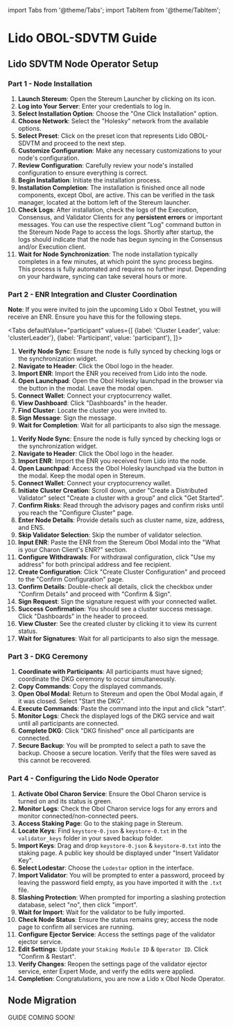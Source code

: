 import Tabs from '@theme/Tabs';
import TabItem from '@theme/TabItem';

# Lido OBOL-SDVTM Guide


## Lido SDVTM Node Operator Setup

### Part 1 - Node Installation

1. **Launch Stereum**: Open the Stereum Launcher by clicking on its icon.
2. **Log into Your Server**: Enter your credentials to log in.
3. **Select Installation Option**: Choose the "One Click Installation" option.
4. **Choose Network**: Select the "Holesky" network from the available options.
5. **Select Preset**: Click on the preset icon that represents Lido OBOL-SDVTM and proceed to the next step.
6. **Customize Configuration**: Make any necessary customizations to your node's configuration.
7. **Review Configuration**: Carefully review your node's installed configuration to ensure everything is correct.
8. **Begin Installation**: Initiate the installation process.
9. **Installation Completion**: The installation is finished once all node components, except Obol, are active. This can be verified in the task manager, located at the bottom left of the Stereum launcher.
10. **Check Logs**: After installation, check the logs of the Execution, Consensus, and Validator Clients for any **persistent errors** or important messages. You can use the respective client "Log" command button in the Stereum Node Page to access the logs. Shortly after startup, the logs should indicate that the node has begun syncing in the Consensus and/or Execution client.
11. **Wait for Node Synchronization**: The node installation typically completes in a few minutes, at which point the sync process begins. This process is fully automated and requires no further input. Depending on your hardware, syncing can take several hours or more.

### Part 2 - ENR Integration and Cluster Coordination

**Note**: If you were invited to join the upcoming Lido x Obol Testnet, you will receive an ENR. Ensure you have this for the following steps.

<Tabs
  defaultValue="participant"
  values={[
    {label: 'Cluster Leader', value: 'clusterLeader'},
    {label: 'Participant', value: 'participant'},
  ]}>

<TabItem value="participant">

1. **Verify Node Sync**: Ensure the node is fully synced by checking logs or the synchronization widget.
2. **Navigate to Header**: Click the Obol logo in the header.
3. **Import ENR**: Import the ENR you received from Lido into the node.
4. **Open Launchpad**: Open the Obol Holesky launchpad in the browser via the button in the modal. Leave the modal open.
5. **Connect Wallet**: Connect your cryptocurrency wallet.
6. **View Dashboard**: Click "Dashboards" in the header.
7. **Find Cluster**: Locate the cluster you were invited to.
8. **Sign Message**: Sign the message.
9. **Wait for Completion**: Wait for all participants to also sign the message.

</TabItem>

<TabItem value="clusterLeader">

1. **Verify Node Sync**: Ensure the node is fully synced by checking logs or the synchronization widget.
2. **Navigate to Header**: Click the Obol logo in the header.
3. **Import ENR**: Import the ENR you received from Lido into the node.    
4. **Open Launchpad**: Access the Obol Holesky launchpad via the button in the modal. Keep the modal open in Stereum.
5. **Connect Wallet**: Connect your cryptocurrency wallet.
6. **Initiate Cluster Creation**: Scroll down, under "Create a Distributed Validator" select "Create a cluster with a group" and click "Get Started".
7. **Confirm Risks**: Read through the advisory pages and confirm risks until you reach the "Configure Cluster" page.    
8. **Enter Node Details**: Provide details such as cluster name, size, address, and ENS.
9. **Skip Validator Selection**: Skip the number of validator selection.
10. **Input ENR**: Paste the ENR from the Stereum Obol Modal into the "What is your Charon Client's ENR?" section.
11. **Configure Withdrawals**: For withdrawal configuration, click "Use my address" for both principal address and fee recipient.
12. **Create Configuration**: Click "Create Cluster Configuration" and proceed to the "Confirm Configuration" page.
13. **Confirm Details**: Double-check all details, click the checkbox under "Confirm Details" and proceed with "Confirm & Sign".
14. **Sign Request**: Sign the signature request with your connected wallet.
15. **Success Confirmation**: You should see a cluster success message. Click "Dashboards" in the header to proceed.
16. **View Cluster**: See the created cluster by clicking it to view its current status.
17. **Wait for Signatures**: Wait for all participants to also sign the message.

</TabItem>

</Tabs>


### Part 3 - DKG Ceremony

1. **Coordinate with Participants**: All participants must have signed; coordinate the DKG ceremony to occur simultaneously.
2. **Copy Commands**: Copy the displayed commands.
3. **Open Obol Modal**: Return to Stereum and open the Obol Modal again, if it was closed. Select "Start the DKG".
4. **Execute Commands**: Paste the command into the input and click "start".
5. **Monitor Logs**: Check the displayed logs of the DKG service and wait until all participants are connected.
6. **Complete DKG**: Click "DKG finished" once all participants are connected.
7. **Secure Backup**: You will be prompted to select a path to save the backup. Choose a secure location. Verify that the files were saved as this cannot be recovered.

### Part 4 - Configuring the Lido Node Operator

1. **Activate Obol Charon Service**: Ensure the Obol Charon service is turned on and its status is green.
2. **Monitor Logs**: Check the Obol Charon service logs for any errors and monitor connected/non-connected peers.
3. **Access Staking Page**: Go to the staking page in Stereum.
4. **Locate Keys**: Find `keystore-0.json` & `keystore-0.txt` in the `validator_keys` folder in your saved backup folder.
5. **Import Keys**: Drag and drop `keystore-0.json` & `keystore-0.txt` into the staking page. A public key should be displayed under "Insert Validator Key".
6. **Select Lodestar**: Choose the `Lodestar` option in the interface.
7. **Import Validator**: You will be prompted to enter a password, proceed by leaving the password field empty, as you have imported it with the `.txt` file.
8. **Slashing Protection**: When prompted for importing a slashing protection database, select "no", then click "import".
9. **Wait for Import**: Wait for the validator to be fully imported.
10. **Check Node Status**: Ensure the status remains grey; access the node page to confirm all services are running.
11. **Configure Ejector Service**: Access the settings page of the validator ejector service.
12. **Edit Settings**: Update your `Staking Module ID` & `Operator ID`. Click "Confirm & Restart".
13. **Verify Changes**: Reopen the settings page of the validator ejector service, enter Expert Mode, and verify the edits were applied.
14. **Completion**: Congratulations, you are now a Lido x Obol Node Operator.


## Node Migration 

GUIDE COMING SOON!

